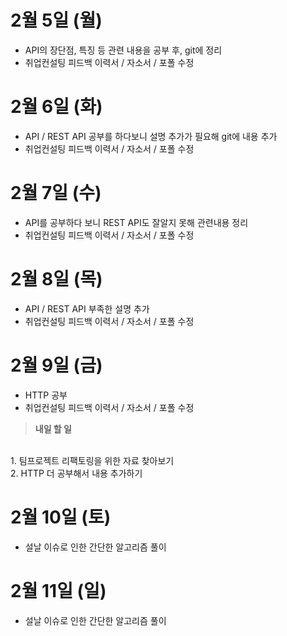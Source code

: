 # 2월 5일 (월)
- API의 장단점, 특징 등 관련 내용을 공부 후, git에 정리
- 취업컨설팅 피드백 이력서 / 자소서 / 포폴 수정

# 2월 6일 (화)
- API / REST API 공부를 하다보니 설명 추가가 필요해 git에 내용 추가 
- 취업컨설팅 피드백 이력서 / 자소서 / 포폴 수정

# 2월 7일 (수)
- API를 공부하다 보니 REST API도 잘알지 못해 관련내용 정리 
- 취업컨설팅 피드백 이력서 / 자소서 / 포폴 수정

# 2월 8일 (목)
- API / REST API 부족한 설명 추가
- 취업컨설팅 피드백 이력서 / 자소서 / 포폴 수정

# 2월 9일 (금)
- HTTP 공부
- 취업컨설팅 피드백 이력서 / 자소서 / 포폴 수정

> **내일 할 일**
<br> 
1.&nbsp;팀프로젝트 리팩토링을 위한 자료 찾아보기<br>
2.&nbsp;HTTP 더 공부해서 내용 추가하기

# 2월 10일 (토)
- 설날 이슈로 인한 간단한 알고리즘 풀이

# 2월 11일 (일)
- 설날 이슈로 인한 간단한 알고리즘 풀이